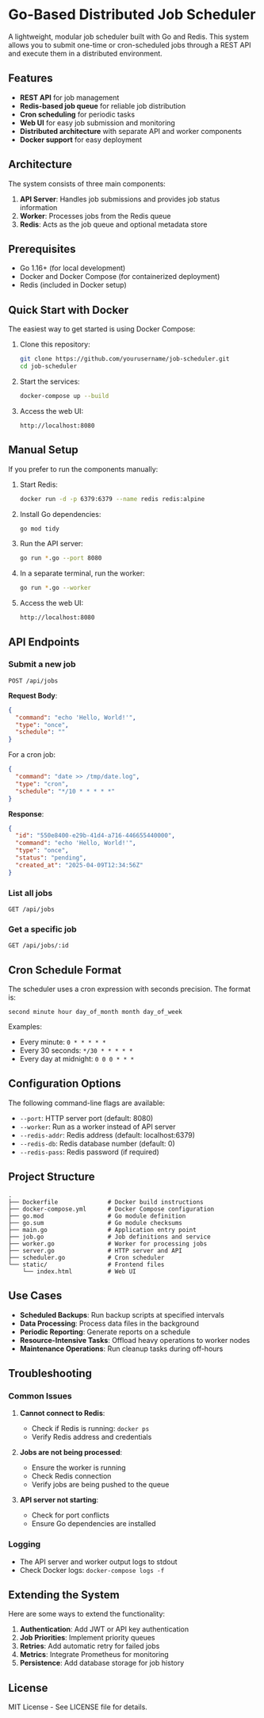 # Go-Based Distributed Job Scheduler

A lightweight, modular job scheduler built with Go and Redis. This system allows you to submit one-time or cron-scheduled jobs through a REST API and execute them in a distributed environment.

## Features

- **REST API** for job management
- **Redis-based job queue** for reliable job distribution
- **Cron scheduling** for periodic tasks
- **Web UI** for easy job submission and monitoring
- **Distributed architecture** with separate API and worker components
- **Docker support** for easy deployment

## Architecture

The system consists of three main components:

1. **API Server**: Handles job submissions and provides job status information
2. **Worker**: Processes jobs from the Redis queue
3. **Redis**: Acts as the job queue and optional metadata store

## Prerequisites

- Go 1.16+ (for local development)
- Docker and Docker Compose (for containerized deployment)
- Redis (included in Docker setup)

## Quick Start with Docker

The easiest way to get started is using Docker Compose:

1. Clone this repository:
   ```bash
   git clone https://github.com/yourusername/job-scheduler.git
   cd job-scheduler
   ```

2. Start the services:
   ```bash
   docker-compose up --build
   ```

3. Access the web UI:
   ```
   http://localhost:8080
   ```

## Manual Setup

If you prefer to run the components manually:

1. Start Redis:
   ```bash
   docker run -d -p 6379:6379 --name redis redis:alpine
   ```

2. Install Go dependencies:
   ```bash
   go mod tidy
   ```

3. Run the API server:
   ```bash
   go run *.go --port 8080
   ```

4. In a separate terminal, run the worker:
   ```bash
   go run *.go --worker
   ```

5. Access the web UI:
   ```
   http://localhost:8080
   ```

## API Endpoints

### Submit a new job

```
POST /api/jobs
```

**Request Body**:

```json
{
  "command": "echo 'Hello, World!'",
  "type": "once",
  "schedule": ""
}
```

For a cron job:

```json
{
  "command": "date >> /tmp/date.log",
  "type": "cron",
  "schedule": "*/10 * * * * *"
}
```

**Response**:

```json
{
  "id": "550e8400-e29b-41d4-a716-446655440000",
  "command": "echo 'Hello, World!'",
  "type": "once",
  "status": "pending",
  "created_at": "2025-04-09T12:34:56Z"
}
```

### List all jobs

```
GET /api/jobs
```

### Get a specific job

```
GET /api/jobs/:id
```

## Cron Schedule Format

The scheduler uses a cron expression with seconds precision. The format is:

```
second minute hour day_of_month month day_of_week
```

Examples:
- Every minute: `0 * * * * *`
- Every 30 seconds: `*/30 * * * * *`
- Every day at midnight: `0 0 0 * * *`

## Configuration Options

The following command-line flags are available:

- `--port`: HTTP server port (default: 8080)
- `--worker`: Run as a worker instead of API server
- `--redis-addr`: Redis address (default: localhost:6379)
- `--redis-db`: Redis database number (default: 0)
- `--redis-pass`: Redis password (if required)

## Project Structure

```
.
├── Dockerfile              # Docker build instructions
├── docker-compose.yml      # Docker Compose configuration
├── go.mod                  # Go module definition
├── go.sum                  # Go module checksums
├── main.go                 # Application entry point
├── job.go                  # Job definitions and service
├── worker.go               # Worker for processing jobs
├── server.go               # HTTP server and API
├── scheduler.go            # Cron scheduler
└── static/                 # Frontend files
    └── index.html          # Web UI
```

## Use Cases

- **Scheduled Backups**: Run backup scripts at specified intervals
- **Data Processing**: Process data files in the background
- **Periodic Reporting**: Generate reports on a schedule
- **Resource-Intensive Tasks**: Offload heavy operations to worker nodes
- **Maintenance Operations**: Run cleanup tasks during off-hours

## Troubleshooting

### Common Issues

1. **Cannot connect to Redis**:
   - Check if Redis is running: `docker ps`
   - Verify Redis address and credentials

2. **Jobs are not being processed**:
   - Ensure the worker is running
   - Check Redis connection
   - Verify jobs are being pushed to the queue

3. **API server not starting**:
   - Check for port conflicts
   - Ensure Go dependencies are installed

### Logging

- The API server and worker output logs to stdout
- Check Docker logs: `docker-compose logs -f`

## Extending the System

Here are some ways to extend the functionality:

1. **Authentication**: Add JWT or API key authentication
2. **Job Priorities**: Implement priority queues
3. **Retries**: Add automatic retry for failed jobs
4. **Metrics**: Integrate Prometheus for monitoring
5. **Persistence**: Add database storage for job history

## License

MIT License - See LICENSE file for details.